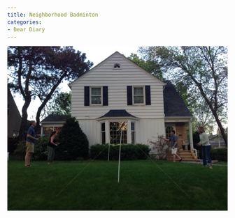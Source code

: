 ```yaml
---
title: Neighborhood Badminton
categories:
- Dear Diary
---
```


![](/assets/posts/2014/20140523-203331-74011094.jpg)
